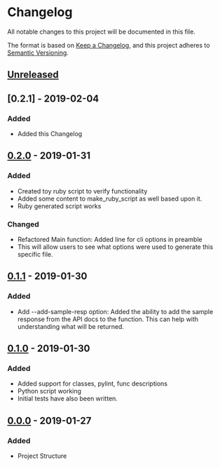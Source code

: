 # Changelog
All notable changes to this project will be documented in this file.

The format is based on [Keep a Changelog](https://keepachangelog.com/en/1.0.0/),
and this project adheres to [Semantic Versioning](https://semver.org/spec/v2.0.0.html).

## [Unreleased]

## [0.2.1] - 2019-02-04
### Added
* Added this Changelog

## [0.2.0] - 2019-01-31
### Added
* Created toy ruby script to verify functionality
* Added some content to make_ruby_script as well based upon it.
* Ruby generated script works

### Changed
* Refactored Main function: Added line for cli options in preamble
* This will allow users to see what options were used to generate this
    specific file.

## [0.1.1] - 2019-01-30
### Added
* Add --add-sample-resp option: Added the ability to add the sample 
    response from the API docs to the function. 
    This can help with understanding what will be returned.
        
## [0.1.0] - 2019-01-30
### Added
* Added support for classes, pylint, func descriptions
* Python script working
* Initial tests have also been written.

## [0.0.0] - 2019-01-27
### Added
* Project Structure

<!---
CHANGELOG TYPES

Added:      for new features. 
Changed:    for changes in existing functionality.
Deprecated: for soon-to-be removed features.
Removed:    for now removed features.
Fixed:      for any bug fixes.
Security:   for vulnerability fixes.
-->

[Unreleased]: https://github.com/pocc/merakygen/compare/v0.2.1...HEAD
[0.2.0]: https://github.com/pocc/merakygen/compare/v0.2.0...v0.2.1
[0.2.0]: https://github.com/pocc/merakygen/compare/v0.1.1...v0.2.0
[0.1.1]: https://github.com/pocc/merakygen/compare/v0.1.0...v0.1.1
[0.1.0]: https://github.com/pocc/merakygen/compare/v0.0.0...v0.1.0
[0.0.0]: https://github.com/pocc/merakygen/commit/36e4cefbafadba3999870bcbcd46bdd8fc7ca351